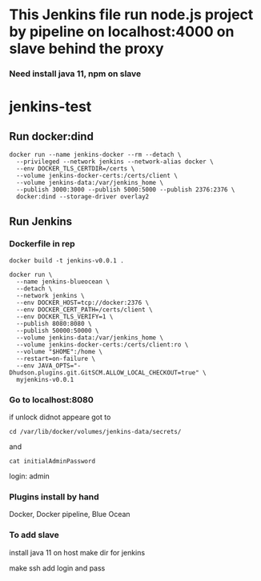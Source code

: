 # This Jenkins file run node.js project by pipeline on localhost:4000 on slave behind the proxy
### Need install java 11, npm on slave

# jenkins-test
## Run docker:dind
```
docker run --name jenkins-docker --rm --detach \
  --privileged --network jenkins --network-alias docker \
  --env DOCKER_TLS_CERTDIR=/certs \
  --volume jenkins-docker-certs:/certs/client \
  --volume jenkins-data:/var/jenkins_home \
  --publish 3000:3000 --publish 5000:5000 --publish 2376:2376 \
  docker:dind --storage-driver overlay2
```
## Run Jenkins
### Dockerfile in rep
```
docker build -t jenkins-v0.0.1 .
```
```
docker run \
  --name jenkins-blueocean \
  --detach \
  --network jenkins \
  --env DOCKER_HOST=tcp://docker:2376 \
  --env DOCKER_CERT_PATH=/certs/client \
  --env DOCKER_TLS_VERIFY=1 \
  --publish 8080:8080 \
  --publish 50000:50000 \
  --volume jenkins-data:/var/jenkins_home \
  --volume jenkins-docker-certs:/certs/client:ro \
  --volume "$HOME":/home \
  --restart=on-failure \
  --env JAVA_OPTS="-Dhudson.plugins.git.GitSCM.ALLOW_LOCAL_CHECKOUT=true" \
  myjenkins-v0.0.1 
```
### Go to localhost:8080

if unlock didnot appeare got to 
```
cd /var/lib/docker/volumes/jenkins-data/secrets/
```
and 
```
cat initialAdminPassword
```
login: admin


### Plugins install by hand
Docker,
Docker pipeline,
Blue Ocean

### To add slave

install java 11 on host
make dir for jenkins

make ssh add login and pass

